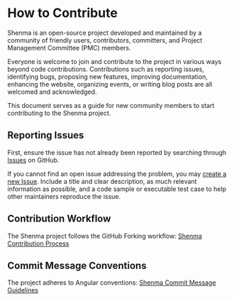 # How to Contribute

Shenma is an open-source project developed and maintained by a community of friendly users, contributors, committers, and Project Management Committee (PMC) members.

Everyone is welcome to join and contribute to the project in various ways beyond code contributions. Contributions such as reporting issues, identifying bugs, proposing new features, improving documentation, enhancing the website, organizing events, or writing blog posts are all welcomed and acknowledged.

This document serves as a guide for new community members to start contributing to the Shenma project.

## Reporting Issues

First, ensure the issue has not already been reported by searching through [Issues](https://github.com/zgsm-ai/zgsm/issues) on GitHub.

If you cannot find an open issue addressing the problem, you may [create a new Issue](https://github.com/zgsm-ai/zgsm/issues/new/choose). Include a title and clear description, as much relevant information as possible, and a code sample or executable test case to help other maintainers reproduce the issue.

## Contribution Workflow

The Shenma project follows the GitHub Forking workflow:
[Shenma Contribution Process](./fork.md)

## Commit Message Conventions

The project adheres to Angular conventions:
[Shenma Commit Message Guidelines](./commit-message.md)
